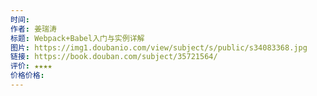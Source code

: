 ```yaml
---
时间: 
作者: 姜瑞涛
标题: Webpack+Babel入门与实例详解
图片: https://img1.doubanio.com/view/subject/s/public/s34083368.jpg
链接: https://book.douban.com/subject/35721564/
评价: ★★★★
价格价格:
---
```


